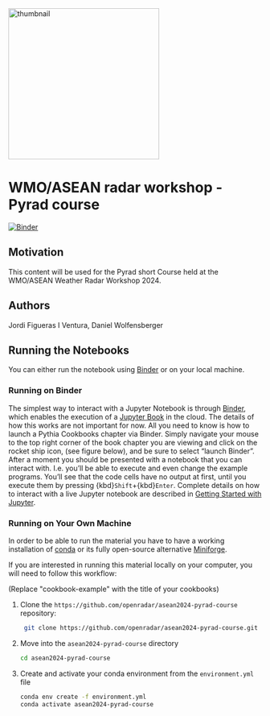 <img src="https://www.repapress.ch/media/solwin/ultimateportfolio/portfolio/image/r/e/repapress-absturzsicherung-wetterstation-owarna_00.png" alt="thumbnail" width="300"/>

# WMO/ASEAN radar workshop - Pyrad course

[![Binder](http://binder.projectpythia.org/badge_logo.svg)](http://binder.projectpythia.org/v2/gh/openradar/asean2024-pyrad-course/main)


## Motivation

This content will be used for the Pyrad short Course held at the WMO/ASEAN Weather Radar Workshop 2024.

## Authors

Jordi Figueras I Ventura, Daniel Wolfensberger

## Running the Notebooks

You can either run the notebook using [Binder](https://mybinder.org/) or on your local machine.

### Running on Binder

The simplest way to interact with a Jupyter Notebook is through
[Binder](https://mybinder.org/), which enables the execution of a
[Jupyter Book](https://jupyterbook.org) in the cloud. The details of how this works are not
important for now. All you need to know is how to launch a Pythia
Cookbooks chapter via Binder. Simply navigate your mouse to
the top right corner of the book chapter you are viewing and click
on the rocket ship icon, (see figure below), and be sure to select
“launch Binder”. After a moment you should be presented with a
notebook that you can interact with. I.e. you’ll be able to execute
and even change the example programs. You’ll see that the code cells
have no output at first, until you execute them by pressing
{kbd}`Shift`\+{kbd}`Enter`. Complete details on how to interact with
a live Jupyter notebook are described in [Getting Started with
Jupyter](https://foundations.projectpythia.org/foundations/getting-started-jupyter.html).

### Running on Your Own Machine

In order to be able to run the material you have to have a working installation of
[conda](https://docs.conda.io/projects/conda/en/stable/user-guide/install/index.html) or
its fully open-source alternative [Miniforge](https://github.com/conda-forge/miniforge).

If you are interested in running this material locally on your computer, you will need to follow this workflow:

(Replace "cookbook-example" with the title of your cookbooks)

1. Clone the `https://github.com/openradar/asean2024-pyrad-course` repository:

   ```bash
    git clone https://github.com/openradar/asean2024-pyrad-course.git
   ```

1. Move into the `asean2024-pyrad-course` directory
   ```bash
   cd asean2024-pyrad-course
   ```
1. Create and activate your conda environment from the `environment.yml` file
   ```bash
   conda env create -f environment.yml
   conda activate asean2024-pyrad-course
   ```
